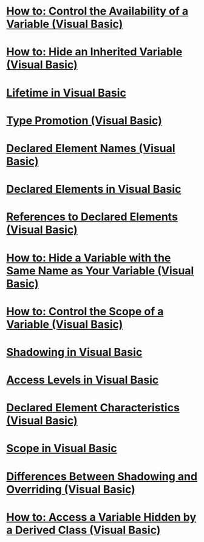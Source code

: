 # [How to: Control the Availability of a Variable (Visual Basic)](how-to-control-the-availability-of-a-variable.md)
# [How to: Hide an Inherited Variable (Visual Basic)](how-to-hide-an-inherited-variable.md)
# [Lifetime in Visual Basic](lifetime.md)
# [Type Promotion (Visual Basic)](type-promotion.md)
# [Declared Element Names (Visual Basic)](declared-element-names.md)
# [Declared Elements in Visual Basic](index.md)
# [References to Declared Elements (Visual Basic)](references-to-declared-elements.md)
# [How to: Hide a Variable with the Same Name as Your Variable (Visual Basic)](how-to-hide-a-variable-with-the-same-name-as-your-variable.md)
# [How to: Control the Scope of a Variable (Visual Basic)](how-to-control-the-scope-of-a-variable.md)
# [Shadowing in Visual Basic](shadowing.md)
# [Access Levels in Visual Basic](access-levels.md)
# [Declared Element Characteristics (Visual Basic)](declared-element-characteristics.md)
# [Scope in Visual Basic](scope.md)
# [Differences Between Shadowing and Overriding (Visual Basic)](differences-between-shadowing-and-overriding.md)
# [How to: Access a Variable Hidden by a Derived Class (Visual Basic)](how-to-access-a-variable-hidden-by-a-derived-class.md)
